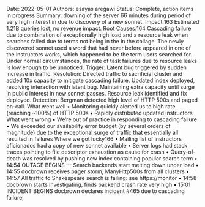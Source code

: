 Date: 2022-05-01
Authors: esayas aregawi
Status: Complete, action items in progress
Summary: downing of the server 66 minutes during period of very high interest in due to discovery of a new sonnet.
Impact:163 Estimated 1.21B queries lost, no revenue impact.
Root Causes:164 Cascading failure due to combination of exceptionally high load and a resource leak when searches failed due to terms not being in the in the collage. The newly discovered sonnet used a word that had never before appeared in one of the instructors  works, which happened to be the term users searched for. Under normal circumstances, the rate of task failures due to resource leaks is low enough to be unnoticed.
Trigger: Latent bug triggered by sudden increase in traffic.
Resolution: Directed traffic to sacrificial cluster and added 10x capacity to mitigate cascading failure. Updated index deployed, resolving interaction with latent bug. Maintaining extra capacity until surge in public interest in new sonnet passes. Resource leak identified and fix deployed.
Detection: Bergman detected high level of HTTP 500s and paged on-call.
What went well
•	Monitoring quickly alerted us to high rate (reaching ~100%) of HTTP 500s
•	Rapidly distributed updated instructors 
What went wrong
•	We’re out of practice in responding to cascading failure
•	We exceeded our availability error budget (by several orders of magnitude) due to the exceptional surge of traffic that essentially all resulted in failures
Where we got lucky166
•	Mailing list of instructors aficionados had a copy of new sonnet available
•	Server logs had stack traces pointing to file descriptor exhaustion as cause for crash
•	Query-of-death was resolved by pushing new index containing popular search term
•	14:54 OUTAGE BEGINS — Search backends start melting down under load
•	14:55 docbrown receives pager storm, ManyHttp500s from all clusters
•	14:57 All traffic to Shakespeare search is failing: see https://monitor
•	14:58 docbrown starts investigating, finds backend crash rate very high
•	15:01 INCIDENT BEGINS docbrown declares incident #465 due to cascading failure, 



